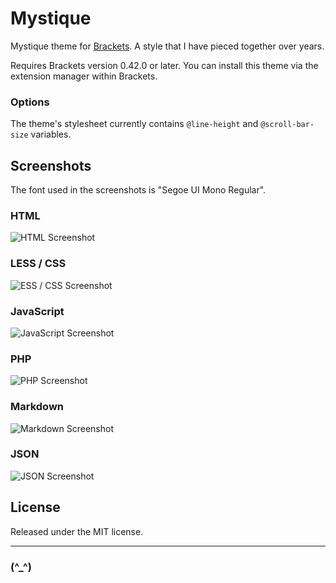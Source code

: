 # Mystique

Mystique theme for [Brackets](https://github.com/adobe/brackets). A style that I have pieced together over years.

Requires Brackets version 0.42.0 or later. You can install this theme via the extension manager within Brackets.

### Options

The theme's stylesheet currently contains `@line-height` and `@scroll-bar-size` variables.

## Screenshots

The font used in the screenshots is "Segoe UI Mono Regular".

### HTML

![HTML Screenshot](https://bitbucket.org/web2nr/brackets-mystique-theme/raw/default/screenshots/html.png)

### LESS / CSS

![ESS / CSS Screenshot](https://bitbucket.org/web2nr/brackets-mystique-theme/raw/default/screenshots/less.png)

### JavaScript

![JavaScript Screenshot](https://bitbucket.org/web2nr/brackets-mystique-theme/raw/default/screenshots/js.png)

### PHP

![PHP Screenshot](https://bitbucket.org/web2nr/brackets-mystique-theme/raw/default/screenshots/php.png)

### Markdown

![Markdown Screenshot](https://bitbucket.org/web2nr/brackets-mystique-theme/raw/default/screenshots/md.png)

### JSON

![JSON Screenshot](https://bitbucket.org/web2nr/brackets-mystique-theme/raw/default/screenshots/json.png)

## License

Released under the MIT license.

------------------------------------------------------------

### (^_^)